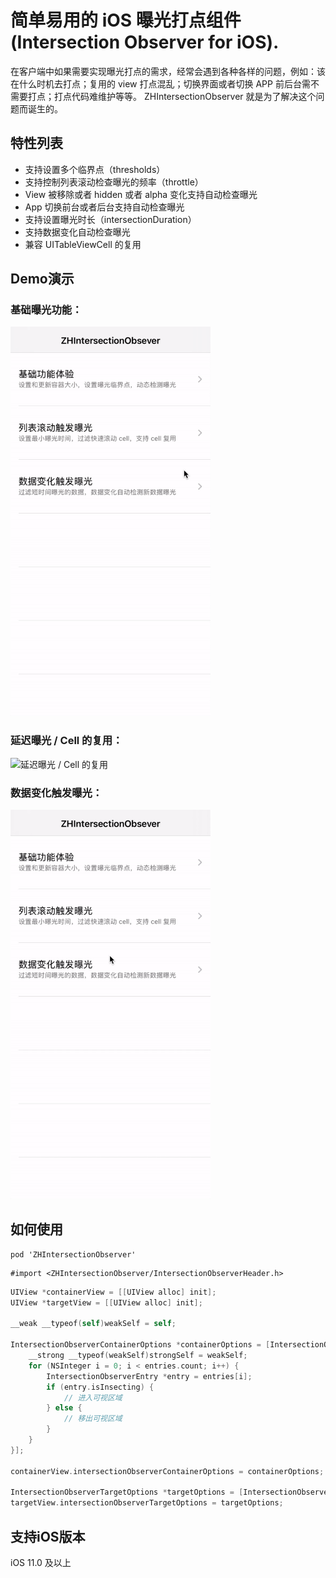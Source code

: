 # 简单易用的 iOS 曝光打点组件 (Intersection Observer for iOS).
在客户端中如果需要实现曝光打点的需求，经常会遇到各种各样的问题，例如：该在什么时机去打点；复用的 view 打点混乱；切换界面或者切换 APP 前后台需不需要打点；打点代码难维护等等。 ZHIntersectionObserver 就是为了解决这个问题而诞生的。

## 特性列表

- 支持设置多个临界点（thresholds）
- 支持控制列表滚动检查曝光的频率（throttle）
- View 被移除或者 hidden 或者 alpha 变化支持自动检查曝光
- App 切换前台或者后台支持自动检查曝光
- 支持设置曝光时长（intersectionDuration）
- 支持数据变化自动检查曝光
- 兼容 UITableViewCell 的复用

## Demo演示

### 基础曝光功能：

<img src="https://github.com/zhoon/ZHIntersectionObserver/blob/main/images/intersection_observer_1.gif" alt="基础曝光功能" width="320"/>

### 延迟曝光 / Cell 的复用：

<img src="/images/intersection_observer_2.gif" alt="延迟曝光 / Cell 的复用" width="320"/>

### 数据变化触发曝光：

<img src="/images/intersection_observer_3.gif" alt="数据变化触发曝光" width="320"/>

## 如何使用
```
pod 'ZHIntersectionObserver'
```
```
#import <ZHIntersectionObserver/IntersectionObserverHeader.h>
```
```Objective-C
UIView *containerView = [[UIView alloc] init];
UIView *targetView = [[UIView alloc] init];

__weak __typeof(self)weakSelf = self;

IntersectionObserverContainerOptions *containerOptions = [IntersectionObserverContainerOptions initOptionsWithScope:@"Example1" rootMargin:UIEdgeInsetsMake(CGRectGetMaxY(self.navigationController.navigationBar.frame), 0, 0, 0) thresholds:@[1] containerView:containerView intersectionDuration:300 callback:^(NSString * _Nonnull scope, NSArray<IntersectionObserverEntry *> * _Nonnull entries) {
    __strong __typeof(weakSelf)strongSelf = weakSelf;
    for (NSInteger i = 0; i < entries.count; i++) {
        IntersectionObserverEntry *entry = entries[i];
        if (entry.isInsecting) {
            // 进入可视区域
        } else {
            // 移出可视区域
        }
    }
}];

containerView.intersectionObserverContainerOptions = containerOptions;

IntersectionObserverTargetOptions *targetOptions = [IntersectionObserverTargetOptions initOptionsWithScope:@"Example1" targetView:targetView];
targetView.intersectionObserverTargetOptions = targetOptions;
```

## 支持iOS版本

iOS 11.0 及以上
